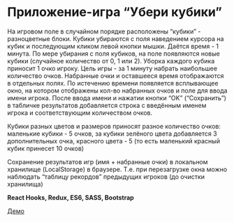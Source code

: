 # Приложение-игра “Убери кубики”

На игровом поле в случайном порядке расположены “кубики” - разноцветные блоки.
Кубики убираются с поля наведением курсора на кубик и последующим кликом левой
кнопки мышки. Даётся время - 1 минута. По мере убирания с поля кубиков, на поле
появляются новые кубики (случайное количество от 0, 1 или 2). Уборка каждого
кубика приносит 1 очко игроку. Цель игры - за 1 минуту набрать наибольшее
количество очков. Набранные очки и оставшееся время отображаются в отдельных
полях. По истечению времени появляется всплывающее окно, на котором отображены
кол-во набранных очков и поле для ввода имени игрока. После ввода имени и
нажатии кнопки “OK” (“Сохранить”) в табличке результатов добавляется строка с
введённым именем игрока и соответствующим количеством очков.

Кубики разных цветов и размеров приносят разное количество очков: маленькие
кубики - 5 очков, за кубики зелёного цвета добавляется 3 дополнительных очка,
красного цвета - 5 (то есть маленький красный кубик принесет 10 очков)

Сохранение результатов игр (имя + набранные очки) в локальном хранилище
(LocalStorage) в браузере. Т.е. при перезагрузке окна можно наблюдать “таблицу
рекордов” предыдущих игроков (до очистки хранилища)

**React Hooks, Redux, ES6, SASS, Bootstrap**

[Демо](https://marina-melihova.github.io/react-game-cubes)

